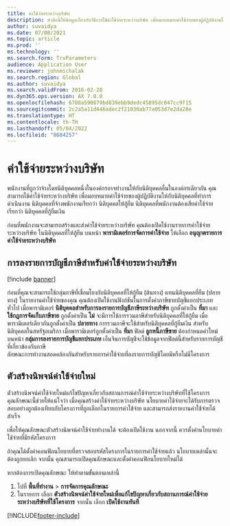 ```yaml
---
title: ค่าใช้จ่ายระหว่างบริษัท
description: หัวข้อนี้ให้ข้อมูลเกี่ยวกับวิธีการใช้ค่าใช้จ่ายระหว่างบริษัท เพื่อมอบหมายค่าใช้จ่ายของผู้ปฏิบัติงานให้กับนิติบุคคลที่ทำการดำเนินงาน
author: suvaidya
ms.date: 07/08/2021
ms.topic: article
ms.prod: ''
ms.technology: ''
ms.search.form: TrvParameters
audience: Application User
ms.reviewer: johnmichalak
ms.search.region: Global
ms.author: suvaidya
ms.search.validFrom: 2016-02-28
ms.dyn365.ops.version: AX 7.0.0
ms.openlocfilehash: 6788a590879bd839ebb9dedc45895dc047cc9f15
ms.sourcegitcommit: 2c2a5a11d446adec2f21030ab77a053d7e2da28e
ms.translationtype: HT
ms.contentlocale: th-TH
ms.lasthandoff: 05/04/2022
ms.locfileid: "8684257"
---
```

# <a name="intercompany-expenses"></a>ค่าใช้จ่ายระหว่างบริษัท

พนักงานที่ถูกว่าจ้างโดยนิติบุคคลหนึ่งในองค์กรอาจทำงานให้กับนิติบุคคลอื่นในองค์กรเดียวกัน คุณสามารถใช้ค่าใช้จ่ายระหว่างบริษัท เพื่อมอบหมายค่าใช้จ่ายของผู้ปฏิบัติงานให้กับนิติบุคคลที่ทำการดำเนินงาน นิติบุคคลที่จ้างพนักงานเรียกว่า นิติบุคคลให้กู้ยืม นิติบุคคลที่พนักงานต้องเสียค่าใช้จ่าย เรียกว่า นิติบุคคลที่กู้ยืมเงิน 

ก่อนที่พนักงานจะสามารถสร้างและส่งค่าใช้จ่ายระหว่างบริษัท คุณต้องเปิดใช้งานรายการค่าใช้จ่ายระหว่างบริษัท ในนิติบุคคลที่ให้กู้ยืม บนหน้า **พารามิเตอร์การจัดการค่าใช้จ่าย** ให้เลือก **อนุญาตรายการค่าใช้จ่ายระหว่างบริษัท** 

## <a name="tax-posting-for-intercompany-expenses"></a>การลงรายการบัญชีภาษีสำหรับค่าใช้จ่ายระหว่างบริษัท

[!include [banner](../includes/banner.md)]

ก่อนที่คุณจะสามารถใช้กลุ่มภาษีที่เชื่อมโยงกับนิติบุคคลที่ให้กู้ยืม (ต้นทาง) แทนนิติบุคคลที่ยืม (ปลายทาง) ในรายงานค่าใช้จ่ายของคุณ คุณต้องเปิดใช้งานฟังก์ชันในการตั้งค่าภาษีขายบัญชีแยกประเภททั่วไป เมื่อพารามิเตอร์ **นิติบุคคลสำหรับการลงรายการบัญชีภาษีระหว่างบริษัท** ถูกตั้งค่าเป็น **ที่มา** และ **ใช้กฎการจัดเก็บภาษีขาย** ถูกตั้งค่าเป็น **ไม่** จะมีการใช้การรวมภาษีสำหรับนิติบุคคลที่ให้กู้ยืม เมื่อพารามิเตอร์เดียวกันถูกตั้งค่าเป็น **ปลายทาง** การรวมภาษีจะใช้สำหรับนิติบุคคลที่กู้ยืมเงิน สำหรับนิติบุคคลในสหรัฐอเมริกา เมื่อพารามิเตอร์ถูกตั้งค่าเป็น **ที่มา** ฟิลด์ **ลูกหนี้ภาษีขาย** ต้องกำหนดค่าใหม่บนหน้า **กลุ่มการลงรายการบัญชีแยกประเภท** เอ็นจินการบัญชีจะใช้ข้อมูลจากฟิลด์นี้สำหรับรายการบัญชีที่เกี่ยวข้องกับภาษี   
ลักษณะการทำงานสอดคล้องกันสำหรับรายการค่าใช้จ่ายที่ลงรายการบัญชีโดยมีหรือไม่มีโครงการ  

## <a name="new-expense-expression-builder"></a>ตัวสร้างนิพจน์ค่าใช้จ่ายใหม่

ตัวสร้างนิพจน์ค่าใช้จ่ายใหม่แก้ไขปัญหาเกี่ยวกับสถานการณ์ค่าใช้จ่ายระหว่างบริษัทที่ใช้โครงการ คุณลักษณะนี้ช่วยให้แน่ใจว่า เมื่อคุณสร้างค่าใช้จ่ายระหว่างบริษัท นโยบายค่าใช้จ่ายจะได้รับการตรวจสอบอย่างถูกต้องเทียบกับโครงการที่ถูกเลือกในรายการค่าใช้จ่าย และสามารถส่งรายงานค่าใช้จ่ายได้สำเร็จ

เพื่อให้คุณลักษณะตัวสร้างนิพจน์ค่าใช้จ่ายทำงานได้ จะต้องเปิดใช้งาน นอกจากนี้ ควรตั้งค่านโยบายค่าใช้จ่ายที่มีรหัสโครงการ

ถ้าคุณได้ตั้งค่าคอนฟิกนโยบายที่ตรวจสอบรหัสโครงการในรายการค่าใช้จ่ายแล้ว นโยบายเหล่านั้นจะต้องถูกยกเลิก จากนั้น คุณสามารถเปิดคุณลักษณะและตั้งค่าคอนฟิกนโยบายใหม่ได้

หากต้องการเปิดคุณลักษณะ ให้ทำตามขั้นตอนเหล่านี้

1. ไปที่ **พื้นที่ทำงาน** \> **การจัดการคุณลักษณะ**
2. ในรายการ เลือก **ตัวสร้างนิพจน์ค่าใช้จ่ายใหม่เพื่อแก้ไขปัญหาเกี่ยวกับสถานการณ์ค่าใช้จ่ายระหว่างบริษัทที่ใช้โครงการ** จากนั้น เลือก **เปิดใช้งานทันที**

[!INCLUDE[footer-include](../includes/footer-banner.md)]
